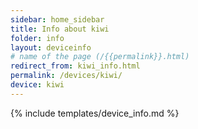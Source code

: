 ```yaml
---
sidebar: home_sidebar
title: Info about kiwi
folder: info
layout: deviceinfo
# name of the page (/{{permalink}}.html)
redirect_from: kiwi_info.html
permalink: /devices/kiwi/
device: kiwi
---
```

{% include templates/device_info.md %}
